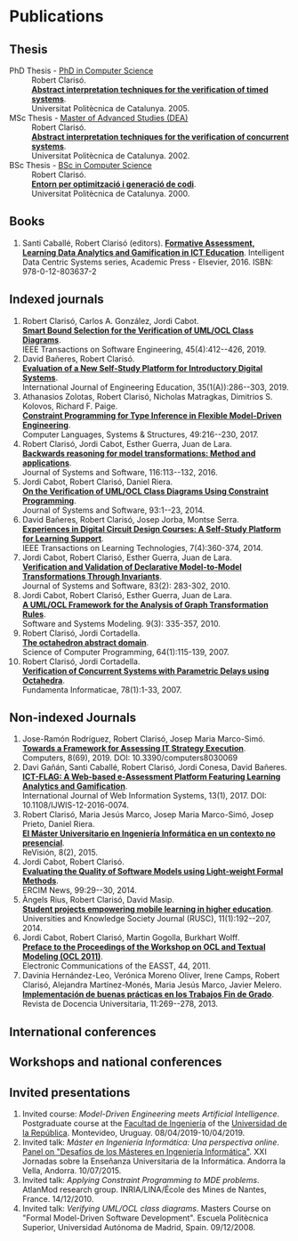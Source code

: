 # Publications

## Thesis

<dl>
  <dt>
    PhD Thesis - <a href="https://computing.phd.upc.edu/en">PhD in Computer Science</a> 
  </dt>
  <dd>
    Robert Clarisó. <br/><strong><a href="https://robertclariso.github.io/docs/thesis/rclariso-phd-thesis.pdf">Abstract interpretation techniques for the verification of timed systems</a></strong>. <br/>Universitat Politècnica de Catalunya. 2005.
  </dd>
  <dt>
    MSc Thesis - <a href="https://en.wikipedia.org/wiki/Master_of_Advanced_Studies#Spain">Master of Advanced Studies (DEA)</a>
  </dt>
  <dd>
    Robert Clarisó. <br/><strong><a href="https://robertclariso.github.io/docs/thesis/rclariso-msc-thesis.pdf">Abstract interpretation techniques for the verification of concurrent systems</a></strong>. <br/>Universitat Politècnica de Catalunya. 2002.
  </dd>
  <dt>BSc Thesis - <a href="https://www.fib.upc.edu/en/estudiar-enginyeria-informatica/enginyeries-pla-2003/EI.html">BSc in Computer Science</a></dt>
  <dd>
    Robert Clarisó. <br/><strong><a href="https://robertclariso.github.io/docs/thesis/rclariso-bsc-thesis.pdf">Entorn per optimització i generació de codi</a></strong>. <br/>
    Universitat Politècnica de Catalunya. 2000.</dd>
</dl>

## Books

1. Santi Caballé, Robert Clarisó (editors). **[Formative Assessment, Learning Data Analytics and Gamification in ICT Education](https://doi.org/10.1016/C2015-0-00087-9)**. Intelligent Data Centric Systems series, Academic Press - Elsevier, 2016. ISBN: 978-0-12-803637-2

## Indexed journals

1. Robert Clarisó, Carlos A. González, Jordi Cabot.  
**[Smart Bound Selection for the Verification of UML/OCL Class Diagrams](http://dx.doi.org/10.1109/TSE.2017.2777830)**.  
IEEE Transactions on Software Engineering, 45(4):412--426, 2019.
2. David Bañeres, Robert Clarisó.  
**[Evaluation of a New Self-Study Platform for Introductory Digital Systems](https://www.ijee.ie/latestissues/Vol35-1A/25_ijee3717.pdf)**.   
International Journal of Engineering Education, 35(1(A)):286--303, 2019.
3. Athanasios Zolotas, Robert Clarisó, Nicholas Matragkas, Dimitrios S. Kolovos, Richard F. Paige.  
**[Constraint Programming for Type Inference in Flexible Model-Driven Engineering](http://dx.doi.org/10.1016/j.cl.2016.12.002)**.  
Computer Languages, Systems & Structures, 49:216--230,  2017.
4. Robert Clarisó, Jordi Cabot, Esther Guerra, Juan de Lara.  
**[Backwards reasoning for model transformations: Method and applications](http://dx.doi.org/10.1016/j.jss.2015.08.017)**.  
Journal of Systems and Software, 116:113--132, 2016.
5.	Jordi Cabot, Robert Clarisó, Daniel Riera.  
**[On the Verification of UML/OCL Class Diagrams Using Constraint Programming](http://dx.doi.org/10.1016/j.jss.2014.03.023)**.  
Journal of Systems and Software, 93:1--23, 2014. 
6.	David Bañeres, Robert Clarisó, Josep Jorba, Montse Serra.  
**[Experiences in Digital Circuit Design Courses: A Self-Study Platform for Learning Support](http://dx.doi.org/10.1109/TLT.2014.2320919)**.  
IEEE Transactions on Learning Technologies, 7(4):360-374, 2014. 
7. Jordi Cabot, Robert Clarisó, Esther Guerra, Juan de Lara.  
**[Verification and Validation of Declarative Model-to-Model Transformations Through Invariants](http://dx.doi.org/10.1016/j.jss.2009.08.012)**.  
Journal of Systems and Software, 83(2): 283-302, 2010. 
8.	Jordi Cabot, Robert Clarisó, Esther Guerra, Juan de Lara.  
**[A UML/OCL Framework for the Analysis of Graph Transformation Rules](http://dx.doi.org/10.1007/s10270-009-0129-0)**.  
Software and Systems Modeling. 9(3): 335-357, 2010. 
9.	Robert Clarisó, Jordi Cortadella.  
**[The octahedron abstract domain](http://dx.doi.org/10.1016/j.scico.2006.03.009)**.  
Science of Computer Programming, 64(1):115-139, 2007.
10. Robert Clarisó, Jordi Cortadella.  
**[Verification of Concurrent Systems with Parametric Delays using Octahedra](http://iospress.metapress.com/content/6304h65116152104/)**.  
Fundamenta Informaticae, 78(1):1-33, 2007. 

## Non-indexed Journals

1. Jose-Ramón Rodríguez, Robert Clarisó, Josep Maria Marco-Simó.  
**[Towards a Framework for Assessing IT Strategy Execution](https://www.mdpi.com/2073-431X/8/3/69/pdf)**.  
Computers, 8(69), 2019. DOI: 10.3390/computers8030069
2. Davi Gañán, Santi Caballé, Robert Clarisó, Jordi Conesa, David Bañeres.   
**[ICT-FLAG: A Web-based e-Assessment Platform Featuring Learning Analytics and Gamification](http://www.emeraldinsight.com/doi/pdfplus/10.1108/IJWIS-12-2016-0074)**.  
International Journal of Web Information Systems, 13(1), 2017. DOI: 10.1108/IJWIS-12-2016-0074.
3. Robert Clarisó, Maria Jesús Marco, Josep Maria Marco-Simó, Josep Prieto, Daniel Riera.  
**[El Máster Universitario en Ingeniería Informática en un contexto no presencial](http://www.aenui.net/ojs/index.php?journal=revision&page=article&op=view&path%5B%5D=189)**.  
ReVisión, 8(2), 2015.
4. Jordi Cabot, Robert Clarisó.  
**[Evaluating the Quality of Software Models using Light-weight Formal Methods](http://ercim-news.ercim.eu/en99/special/evaluating-the-quality-of-software-models-using-light-weight-formal-methods)**.  
ERCIM News, 99:29--30, 2014.
5. Àngels Rius, Robert Clarisó, David Masip.  
**[Student projects empowering mobile learning in higher education](http://dx.doi.org/10.7238/rusc.v11i1.1901)**.  
Universities and Knowledge Society Journal (RUSC), 11(1):192--207, 2014.
6. Jordi Cabot, Robert Clarisó, Martin Gogolla, Burkhart Wolff.  
**[Preface to the Proceedings of the Workshop on OCL and Textual Modeling (OCL 2011)](http://journal.ub.tu-berlin.de/eceasst/article/viewFile/666/676)**.  
Electronic Communications of the EASST, 44, 2011.
7. Davinia Hernández-Leo, Verónica Moreno Oliver, Irene Camps, Robert Clarisó, Alejandra Martínez-Monés, Maria Jesús Marco, Javier Melero.  
**[Implementación de buenas prácticas en los Trabajos Fin de Grado](https://polipapers.upv.es/index.php/REDU/article/view/5556/5547)**.  
Revista de Docencia Universitaria, 11:269--278, 2013.

## International conferences

## Workshops and national conferences

## Invited presentations

1. Invited course: *Model-Driven Engineering meets Artificial Intelligence*. Postgraduate course at the [Facultad de Ingeniería](https://www.fing.edu.uy/) of the [Universidad de la República](http://www.universidad.edu.uy/). Montevideo, Uruguay. 08/04/2019-10/04/2019.
2. Invited talk: *Máster en Ingeniería Informática: Una perspectiva online*. [Panel on "Desafíos de los Másteres en Ingeniería Informática"](http://jenui2015.uols.org/mesa_redonda). XXI Jornadas sobre la Enseñanza Universitaria de la Informática. Andorra la Vella, Andorra. 10/07/2015.
3.	Invited talk: *Applying Constraint Programming to MDE problems*. AtlanMod research group. INRIA/LINA/École des Mines de Nantes, France. 14/12/2010.
4.	Invited talk: *Verifying UML/OCL class diagrams*. Masters Course on "Formal Model-Driven Software Development". Escuela Politècnica Superior, Universidad Autónoma de Madrid, Spain. 09/12/2008.


